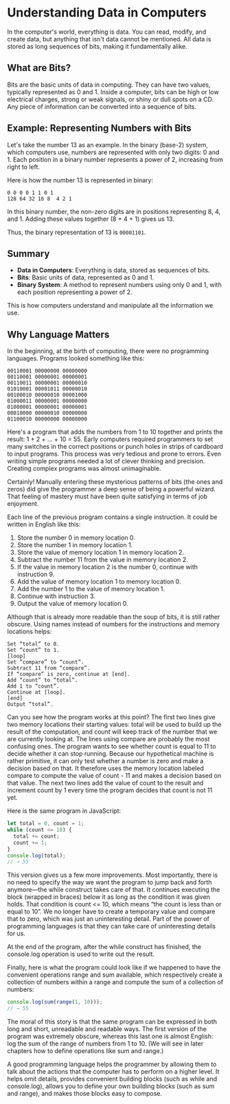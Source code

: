 # Understanding Data in Computers

In the computer's world, everything is data. You can read, modify, and create data, but anything that isn't data cannot be mentioned. All data is stored as long sequences of bits, making it fundamentally alike.

## What are Bits?

Bits are the basic units of data in computing. They can have two values, typically represented as 0 and 1. Inside a computer, bits can be high or low electrical charges, strong or weak signals, or shiny or dull spots on a CD. Any piece of information can be converted into a sequence of bits.

## Example: Representing Numbers with Bits

Let's take the number 13 as an example. In the binary (base-2) system, which computers use, numbers are represented with only two digits: 0 and 1. Each position in a binary number represents a power of 2, increasing from right to left.

Here is how the number 13 is represented in binary:

```
0 0 0 0 1 1 0 1
128 64 32 16 8  4 2 1
```

In this binary number, the non-zero digits are in positions representing 8, 4, and 1. Adding these values together (8 + 4 + 1) gives us 13.

Thus, the binary representation of 13 is `00001101`.

## Summary

- **Data in Computers**: Everything is data, stored as sequences of bits.
- **Bits**: Basic units of data, represented as 0 and 1.
- **Binary System**: A method to represent numbers using only 0 and 1, with each position representing a power of 2.

This is how computers understand and manipulate all the information we use.

## Why Language Matters

In the beginning, at the birth of computing, there were no programming languages. Programs looked something like this:

```
00110001 00000000 00000000
00110001 00000001 00000001
00110011 00000001 00000010
01010001 00001011 00000010
00100010 00000010 00001000
01000011 00000001 00000000
01000001 00000001 00000001
00010000 00000010 00000000
01100010 00000000 00000000
```

Here's a program that adds the numbers from 1 to 10 together and prints the result: 1 + 2 + ... + 10 = 55. Early computers required programmers to set many switches in the correct positions or punch holes in strips of cardboard to input programs. This process was very tedious and prone to errors. Even writing simple programs needed a lot of clever thinking and precision. Creating complex programs was almost unimaginable.

Certainly! Manually entering these mysterious patterns of bits (the ones and zeros) did give the programmer a deep sense of being a powerful wizard. That feeling of mastery must have been quite satisfying in terms of job enjoyment.

Each line of the previous program contains a single instruction. It could be written in English like this:

1. Store the number 0 in memory location 0.
2. Store the number 1 in memory location 1.
3. Store the value of memory location 1 in memory location 2.
4. Subtract the number 11 from the value in memory location 2.
5. If the value in memory location 2 is the number 0, continue with instruction 9.
6. Add the value of memory location 1 to memory location 0.
7. Add the number 1 to the value of memory location 1.
8. Continue with instruction 3.
9. Output the value of memory location 0.

Although that is already more readable than the soup of bits, it is still rather obscure. Using names instead of numbers for the instructions and memory locations helps:

```
Set “total” to 0.
Set “count” to 1.
[loop]
Set “compare” to “count”.
Subtract 11 from “compare”.
If “compare” is zero, continue at [end].
Add “count” to “total”.
Add 1 to “count”.
Continue at [loop].
[end]
Output “total”.
```

Can you see how the program works at this point? The first two lines give two memory locations their starting values: total will be used to build up the result of the computation, and count will keep track of the number that we are currently looking at. The lines using compare are probably the most confusing ones. The program wants to see whether count is equal to 11 to decide whether it can stop running. Because our hypothetical machine is rather primitive, it can only test whether a number is zero and make a decision based on that. It therefore uses the memory location labeled compare to compute the value of count - 11 and makes a decision based on that value. The next two lines add the value of count to the result and increment count by 1 every time the program decides that count is not 11 yet.

Here is the same program in JavaScript:

```javascript
let total = 0, count = 1;
while (count <= 10) {
  total += count;
  count += 1;
}
console.log(total);
// → 55
```

This version gives us a few more improvements. Most importantly, there is no need to specify the way we want the program to jump back and forth anymore—the while construct takes care of that. It continues executing the block (wrapped in braces) below it as long as the condition it was given holds. That condition is count <= 10, which means “the count is less than or equal to 10”. We no longer have to create a temporary value and compare that to zero, which was just an uninteresting detail. Part of the power of programming languages is that they can take care of uninteresting details for us.

At the end of the program, after the while construct has finished, the console.log operation is used to write out the result.

Finally, here is what the program could look like if we happened to have the convenient operations range and sum available, which respectively create a collection of numbers within a range and compute the sum of a collection of numbers:

```javascript
console.log(sum(range(1, 10)));
// → 55
```

The moral of this story is that the same program can be expressed in both long and short, unreadable and readable ways. The first version of the program was extremely obscure, whereas this last one is almost English: log the sum of the range of numbers from 1 to 10. (We will see in later chapters how to define operations like sum and range.)

A good programming language helps the programmer by allowing them to talk about the actions that the computer has to perform on a higher level. It helps omit details, provides convenient building blocks (such as while and console.log), allows you to define your own building blocks (such as sum and range), and makes those blocks easy to compose.